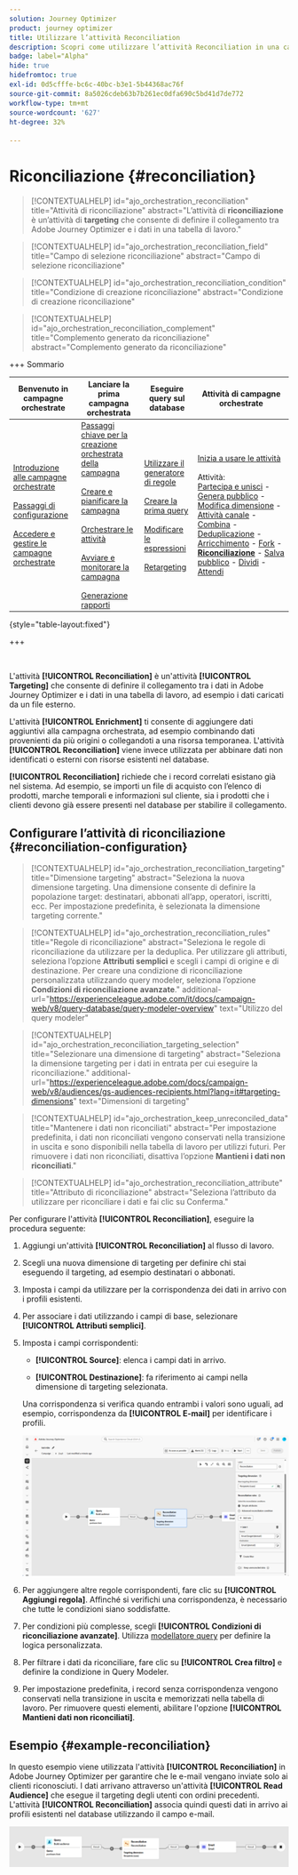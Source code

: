 ```yaml
---
solution: Journey Optimizer
product: journey optimizer
title: Utilizzare l’attività Reconciliation
description: Scopri come utilizzare l’attività Reconciliation in una campagna orchestrata
badge: label="Alpha"
hide: true
hidefromtoc: true
exl-id: 0d5cfffe-bc6c-40bc-b3e1-5b44368ac76f
source-git-commit: 8a5026cdeb63b7b261ec0dfa690c5bd41d7de772
workflow-type: tm+mt
source-wordcount: '627'
ht-degree: 32%

---
```


# Riconciliazione {#reconciliation}

>[!CONTEXTUALHELP]
>id="ajo_orchestration_reconciliation"
>title="Attività di riconciliazione"
>abstract="L’attività di **riconciliazione** è un’attività di **targeting** che consente di definire il collegamento tra Adobe Journey Optimizer e i dati in una tabella di lavoro."

>[!CONTEXTUALHELP]
>id="ajo_orchestration_reconciliation_field"
>title="Campo di selezione riconciliazione"
>abstract="Campo di selezione riconciliazione"

>[!CONTEXTUALHELP]
>id="ajo_orchestration_reconciliation_condition"
>title="Condizione di creazione riconciliazione"
>abstract="Condizione di creazione riconciliazione"

>[!CONTEXTUALHELP]
>id="ajo_orchestration_reconciliation_complement"
>title="Complemento generato da riconciliazione"
>abstract="Complemento generato da riconciliazione"


+++ Sommario

| Benvenuto in campagne orchestrate | Lanciare la prima campagna orchestrata | Eseguire query sul database | Attività di campagne orchestrate |
|---|---|---|---|
| [Introduzione alle campagne orchestrate](../gs-orchestrated-campaigns.md)<br/><br/>[Passaggi di configurazione](../configuration-steps.md)<br/><br/>[Accedere e gestire le campagne orchestrate](../access-manage-orchestrated-campaigns.md) | [Passaggi chiave per la creazione orchestrata della campagna](../gs-campaign-creation.md)<br/><br/>[Creare e pianificare la campagna](../create-orchestrated-campaign.md)<br/><br/>[Orchestrare le attività](../orchestrate-activities.md)<br/><br/>[Avviare e monitorare la campagna](../start-monitor-campaigns.md)<br/><br/>[Generazione rapporti](../reporting-campaigns.md) | [Utilizzare il generatore di regole](../orchestrated-rule-builder.md)<br/><br/>[Creare la prima query](../build-query.md)<br/><br/>[Modificare le espressioni](../edit-expressions.md)<br/><br/>[Retargeting](../retarget.md) | [Inizia a usare le attività](about-activities.md)<br/><br/>Attività:<br/>[Partecipa e unisci](and-join.md) - [Genera pubblico](build-audience.md) - [Modifica dimensione](change-dimension.md) - [Attività canale](channels.md) - [Combina](combine.md) - [Deduplicazione](deduplication.md) - [Arricchimento](enrichment.md) - [Fork](fork.md) - <b>[Riconciliazione](reconciliation.md)</b> - [Salva pubblico](save-audience.md) - [Dividi](split.md) - [Attendi](wait.md) |

{style="table-layout:fixed"}

+++

<br/>

L&#39;attività **[!UICONTROL Reconciliation]** è un&#39;attività **[!UICONTROL Targeting]** che consente di definire il collegamento tra i dati in Adobe Journey Optimizer e i dati in una tabella di lavoro, ad esempio i dati caricati da un file esterno.

L&#39;attività **[!UICONTROL Enrichment]** ti consente di aggiungere dati aggiuntivi alla campagna orchestrata, ad esempio combinando dati provenienti da più origini o collegandoti a una risorsa temporanea. L&#39;attività **[!UICONTROL Reconciliation]** viene invece utilizzata per abbinare dati non identificati o esterni con risorse esistenti nel database.

**[!UICONTROL Reconciliation]** richiede che i record correlati esistano già nel sistema. Ad esempio, se importi un file di acquisto con l’elenco di prodotti, marche temporali e informazioni sul cliente, sia i prodotti che i clienti devono già essere presenti nel database per stabilire il collegamento.

## Configurare l’attività di riconciliazione {#reconciliation-configuration}

>[!CONTEXTUALHELP]
>id="ajo_orchestration_reconciliation_targeting"
>title="Dimensione targeting"
>abstract="Seleziona la nuova dimensione targeting. Una dimensione consente di definire la popolazione target: destinatari, abbonati all’app, operatori, iscritti, ecc. Per impostazione predefinita, è selezionata la dimensione targeting corrente."

>[!CONTEXTUALHELP]
>id="ajo_orchestration_reconciliation_rules"
>title="Regole di riconciliazione"
>abstract="Seleziona le regole di riconciliazione da utilizzare per la deduplica. Per utilizzare gli attributi, seleziona l’opzione **Attributi semplici** e scegli i campi di origine e di destinazione. Per creare una condizione di riconciliazione personalizzata utilizzando query modeler, seleziona l’opzione **Condizioni di riconciliazione avanzate**."
>additional-url="https://experienceleague.adobe.com/it/docs/campaign-web/v8/query-database/query-modeler-overview" text="Utilizzo del query modeler"

>[!CONTEXTUALHELP]
>id="ajo_orchestration_reconciliation_targeting_selection"
>title="Selezionare una dimensione di targeting"
>abstract="Seleziona la dimensione targeting per i dati in entrata per cui eseguire la riconciliazione."
>additional-url="https://experienceleague.adobe.com/docs/campaign-web/v8/audiences/gs-audiences-recipients.html?lang=it#targeting-dimensions" text="Dimensioni di targeting"

>[!CONTEXTUALHELP]
>id="ajo_orchestration_keep_unreconciled_data"
>title="Mantenere i dati non riconciliati"
>abstract="Per impostazione predefinita, i dati non riconciliati vengono conservati nella transizione in uscita e sono disponibili nella tabella di lavoro per utilizzi futuri. Per rimuovere i dati non riconciliati, disattiva l’opzione **Mantieni i dati non riconciliati**."

>[!CONTEXTUALHELP]
>id="ajo_orchestration_reconciliation_attribute"
>title="Attributo di riconciliazione"
>abstract="Seleziona l’attributo da utilizzare per riconciliare i dati e fai clic su Conferma."

Per configurare l&#39;attività **[!UICONTROL Reconciliation]**, eseguire la procedura seguente:

1. Aggiungi un&#39;attività **[!UICONTROL Reconciliation]** al flusso di lavoro.

1. Scegli una nuova dimensione di targeting per definire chi stai eseguendo il targeting, ad esempio destinatari o abbonati.

1. Imposta i campi da utilizzare per la corrispondenza dei dati in arrivo con i profili esistenti.

1. Per associare i dati utilizzando i campi di base, selezionare **[!UICONTROL Attributi semplici]**.

1. Imposta i campi corrispondenti:

   * **[!UICONTROL Source]**: elenca i campi dati in arrivo.

   * **[!UICONTROL Destinazione]**: fa riferimento ai campi nella dimensione di targeting selezionata.

   Una corrispondenza si verifica quando entrambi i valori sono uguali, ad esempio, corrispondenza da **[!UICONTROL E-mail]** per identificare i profili.

   ![](../assets/workflow-reconciliation-criteria.png)

1. Per aggiungere altre regole corrispondenti, fare clic su **[!UICONTROL Aggiungi regola]**. Affinché si verifichi una corrispondenza, è necessario che tutte le condizioni siano soddisfatte.

1. Per condizioni più complesse, scegli **[!UICONTROL Condizioni di riconciliazione avanzate]**. Utilizza [modellatore query](../orchestrated-rule-builder.md) per definire la logica personalizzata.

1. Per filtrare i dati da riconciliare, fare clic su **[!UICONTROL Crea filtro]** e definire la condizione in Query Modeler.

1. Per impostazione predefinita, i record senza corrispondenza vengono conservati nella transizione in uscita e memorizzati nella tabella di lavoro. Per rimuovere questi elementi, abilitare l&#39;opzione **[!UICONTROL Mantieni dati non riconciliati]**.

## Esempio {#example-reconciliation}

In questo esempio viene utilizzata l&#39;attività **[!UICONTROL Reconciliation]** in Adobe Journey Optimizer per garantire che le e-mail vengano inviate solo ai clienti riconosciuti. I dati arrivano attraverso un&#39;attività **[!UICONTROL Read Audience]** che esegue il targeting degli utenti con ordini precedenti. L&#39;attività **[!UICONTROL Reconciliation]** associa quindi questi dati in arrivo ai profili esistenti nel database utilizzando il campo e-mail.

![](../assets/workflow-reconciliation-sample-1.0.png)

